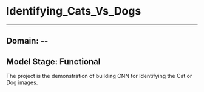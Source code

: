 # Identifying_Cats_Vs_Dogs
---
## Domain: --
## Model Stage: Functional
The project is the demonstration of building CNN for Identifying the Cat or Dog images. 
